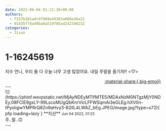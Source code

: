 ```yaml
---
date: 2022-06-04 01:21:30+09:00
authors:
  - f327b281adcbf969e49303a080a36a21
  - 01435f74a49ba8a519705ad242348232
categories:
  - Jisun
---
```


# 1-16245619

<div class="post-container" markdown="1">
<div class="content-container md-sidebar__scrollwrap" markdown="1">

지수 언니, 우리 둘 다 오늘 너무 고생 많았어요. 내일 주말을 즐기자!! &lt;♡&gt;

</div>
</div>

<div style="text-align: right;" markdown="1">
<a href="https://weverse.io/fromis9/fanpost/1-16245619" style="text-align: right;">:material-share:{.big-emoji}</a>
</div>
---

<div class="comments-container md-sidebar__scrollwrap" markdown="1">
<div class="comment" markdown="1">
<div class='id-container' markdown="1">
![](https://phinf.wevpstatic.net/MjAyNDEyMTlfMTE5/MDAxNzM0NTgzMjY0NDEy.08FClE9gxLY-99LscoMUgQbKnrVicLFFWSqmAi3eGLEg.hXV0n-tPyoIqjwYMPRrQ8Zn9aHvy3-B2llL4LWAZ_bEg.JPEG/image.jpg?type=s72){ pfp loading=lazy }
**<span class="artist">지선</span>** <small>Jun 04 2022, 01:23</small><br>
</div>
<div class='comment-body' markdown="1">
주..말..🙃
</div>
</div>
</div>
---
